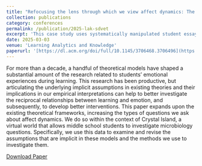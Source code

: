 ```yaml
---
title: "Refocusing the lens through which we view affect dynamics: The Skills, Difficulty, Value, Efficacy and Time Model"
collection: publications
category: conferences
permalink: /publication/2025-lak-sdvet
excerpt: 'This case study uses systematically manipulated student essays, previously evaluated by human raters, to examine how ChatGPT responds to and addresses specific dialect differences. Results point to important concerns about the potential biases and limitations of both LLMs and humans when evaluating and providing feedback to students who use minoritized dialects.'
date: 2025-03-03
venue: 'Learning Analytics and Knowledge'
paperurl: '[https://dl.acm.org/doi/full/10.1145/3706468.3706496](https://dl.acm.org/doi/full/10.1145/3706468.3706495)'
---
```


For more than a decade, a handful of theoretical models have shaped a substantial amount of the research related to students’ emotional experiences during learning. This research has been productive, but articulating the underlying implicit assumptions in existing theories and their implications in our empirical interpretations can help to better investigate the reciprocal relationships between learning and emotion, and subsequently, to develop better interventions. This paper expands upon the existing theoretical frameworks, increasing the types of questions we ask about affect dynamics. We do so within the context of Crystal Island, a virtual world that allows middle school students to investigate microbiology questions. Specifically, we use this data to examine and revise the assumptions that are implicit in these models and the methods we use to investigate them.

[Download Paper]([https://dl.acm.org/doi/full/10.1145/3706468.3706496](https://dl.acm.org/doi/full/10.1145/3706468.3706495))
